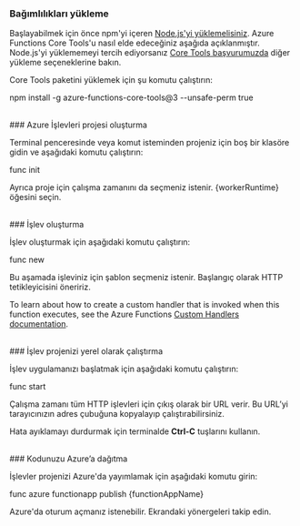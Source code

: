 ### <a name="install-dependencies"></a>Bağımlılıkları yükleme

Başlayabilmek için önce npm'yi içeren <a href="https://go.microsoft.com/fwlink/?linkid=2016195" target="_blank">Node.js'yi yüklemelisiniz</a>. Azure Functions Core Tools'u nasıl elde edeceğiniz aşağıda açıklanmıştır. Node.js'yi yüklememeyi tercih ediyorsanız <a href="https://go.microsoft.com/fwlink/?linkid=2016192" target="_blank">Core Tools başvurumuzda</a> diğer yükleme seçeneklerine bakın.

Core Tools paketini yüklemek için şu komutu çalıştırın:

<MarkdownHighlighter>npm install -g azure-functions-core-tools@3 --unsafe-perm true</MarkdownHighlighter>

<br/>
### <a name="create-an-azure-functions-project"></a>Azure İşlevleri projesi oluşturma

Terminal penceresinde veya komut isteminden projeniz için boş bir klasöre gidin ve aşağıdaki komutu çalıştırın:

<MarkdownHighlighter>func init</MarkdownHighlighter>

Ayrıca proje için çalışma zamanını da seçmeniz istenir. {workerRuntime} öğesini seçin.

<br/>
### <a name="create-a-function"></a>İşlev oluşturma

İşlev oluşturmak için aşağıdaki komutu çalıştırın:

<MarkdownHighlighter>func new</MarkdownHighlighter>

Bu aşamada işleviniz için şablon seçmeniz istenir. Başlangıç olarak HTTP tetikleyicisini öneririz.

<StackInstructions customStack={true}>To learn about how to create a custom handler that is invoked when this function executes, see the Azure Functions <a href="https://go.microsoft.com/fwlink/?linkid=2138621" target="_blank">Custom Handlers documentation</a>.</StackInstructions>

<br/>
### <a name="run-your-function-project-locally"></a>İşlev projenizi yerel olarak çalıştırma

İşlev uygulamanızı başlatmak için aşağıdaki komutu çalıştırın:

<MarkdownHighlighter>func start</MarkdownHighlighter>

Çalışma zamanı tüm HTTP işlevleri için çıkış olarak bir URL verir. Bu URL’yi tarayıcınızın adres çubuğuna kopyalayıp çalıştırabilirsiniz.

Hata ayıklamayı durdurmak için terminalde **Ctrl-C** tuşlarını kullanın.

<br/>
### <a name="deploy-your-code-to-azure"></a>Kodunuzu Azure’a dağıtma

İşlevler projenizi Azure'da yayımlamak için aşağıdaki komutu girin:

<MarkdownHighlighter>func azure functionapp publish {functionAppName}</MarkdownHighlighter>

Azure'da oturum açmanız istenebilir. Ekrandaki yönergeleri takip edin.
